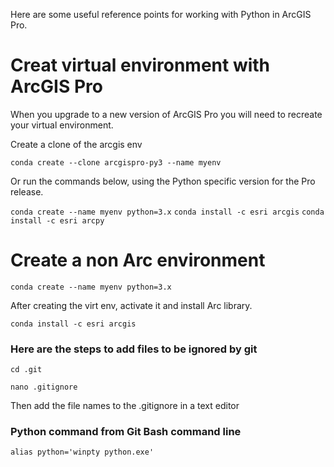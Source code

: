 Here are some useful reference points for working with Python in ArcGIS Pro.

# Creat virtual environment with ArcGIS Pro 
When you upgrade to a new version of ArcGIS Pro you will need to recreate your virtual environment. 

Create a clone of the arcgis env

`conda create --clone arcgispro-py3 --name myenv` 

Or run the commands below, using the Python specific version for the Pro release.

`conda create --name myenv python=3.x` 
`conda install -c esri arcgis` 
`conda install -c esri arcpy` 

# Create a non Arc environment

`conda create --name myenv python=3.x`

After creating the virt env, activate it and install Arc library.

`conda install -c esri arcgis`

### Here are the steps to add files to be ignored by git

`cd .git`  

`nano .gitignore`  

Then add the file names to the .gitignore in a text editor  

### Python command from Git Bash command line

`alias python='winpty python.exe'`
